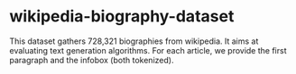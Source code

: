 # wikipedia-biography-dataset
This dataset gathers 728,321 biographies from wikipedia. It aims at evaluating text generation algorithms. For each article, we provide the first paragraph and the infobox (both tokenized). 
